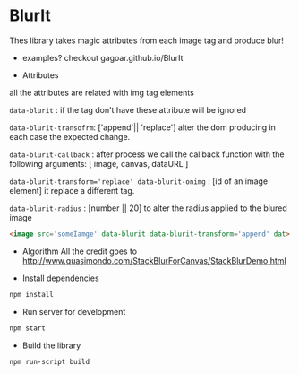  BlurIt
=
Thes library takes magic attributes from each image tag and produce blur!

- examples?
 checkout gagoar.github.io/BlurIt

- Attributes

all the attributes are related with img tag elements

`data-blurit` : if the tag don't have these attribute will be
ignored

`data-blurit-transofrm`: ['append'|| 'replace'] alter the dom producing in each
case the expected change.

`data-blurit-callback` : after process we call the callback function
with the following arguments: [ image, canvas, dataURL ]

`data-blurit-transform='replace' data-blurit-onimg` : [id of an image element] it replace a different tag.

`data-blurit-radius` : [number || 20] to alter the radius applied to the
blured image


``` html
<image src='someIamge' data-blurit data-blurit-transform='append' dat>
```

- Algorithm
All the credit goes to http://www.quasimondo.com/StackBlurForCanvas/StackBlurDemo.html


- Install dependencies
```` bash
npm install
````

- Run server for development

``` bash
npm start

```

- Build the library

``` bash
npm run-script build

```
